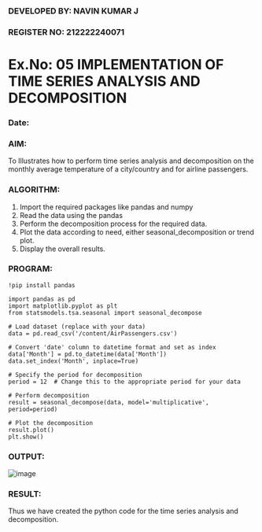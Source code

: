 ### DEVELOPED BY: NAVIN KUMAR J
### REGISTER NO: 212222240071
# Ex.No: 05  IMPLEMENTATION OF TIME SERIES ANALYSIS AND DECOMPOSITION
### Date: 


### AIM:
To Illustrates how to perform time series analysis and decomposition on the monthly average temperature of a city/country and for airline passengers.

### ALGORITHM:
1. Import the required packages like pandas and numpy
2. Read the data using the pandas
3. Perform the decomposition process for the required data.
4. Plot the data according to need, either seasonal_decomposition or trend plot.
5. Display the overall results.

### PROGRAM:
```
!pip install pandas

import pandas as pd
import matplotlib.pyplot as plt
from statsmodels.tsa.seasonal import seasonal_decompose

# Load dataset (replace with your data)
data = pd.read_csv('/content/AirPassengers.csv')

# Convert 'date' column to datetime format and set as index
data['Month'] = pd.to_datetime(data['Month'])
data.set_index('Month', inplace=True)

# Specify the period for decomposition
period = 12  # Change this to the appropriate period for your data

# Perform decomposition
result = seasonal_decompose(data, model='multiplicative', period=period)

# Plot the decomposition
result.plot()
plt.show()
```


### OUTPUT:
![image](https://github.com/manojvenaram/TSA_EXP5/assets/94165064/d2952d7a-1ff9-42c5-8b54-279190c1f9b2)




### RESULT:
Thus we have created the python code for the time series analysis and decomposition.
